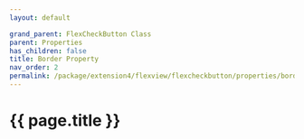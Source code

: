 ```yaml
---
layout: default

grand_parent: FlexCheckButton Class
parent: Properties
has_children: false
title: Border Property
nav_order: 2
permalink: /package/extension4/flexview/flexcheckbutton/properties/border
---
```

# {{ page.title }}